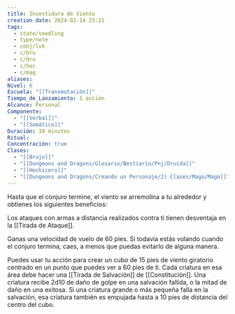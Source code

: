 ```yaml
---
title: Investidura de Viento
creation date: 2024-02-14 23:21
tags:
  - state/seedling
  - type/note
  - conj/lv6
  - c/bru
  - c/dru
  - c/hec
  - c/mag
aliases: 
Nivel: 6
Escuela: "[[Transmutación]]"
Tiempo_de_Lanzamiento: 1 acción
Alcance: Personal
Componente:
  - "[[Verbal]]"
  - "[[Somático]]"
Duración: 10 minutos
Ritual: 
Concentración: true
Clases:
  - "[[Brujo]]"
  - "[[Dungeons and Dragons/Glosario/Bestiario/Pnj/Druida]]"
  - "[[Hechicero]]"
  - "[[Dungeons and Dragons/Creando un Personaje/2) Clases/Mago/Mago]]"
---
```

Hasta que el conjuro termine, el viento se arremolina a tu alrededor y obtienes los siguientes beneficios:

Los ataques con armas a distancia realizados contra ti tienen desventaja en la [[Tirada de Ataque]].

Ganas una velocidad de vuelo de 60 pies. Si todavía estás volando cuando el conjuro termina, caes, a menos que puedas evitarlo de alguna manera.

Puedes usar tu acción para crear un cubo de 15 pies de viento giratorio centrado en un punto que puedes ver a 60 pies de ti. Cada criatura en esa área debe hacer una [[Tirada de Salvación]] de [[Constitución]]. Una criatura recibe 2d10 de daño de golpe en una salvación fallida, o la mitad de daño en una exitosa. Si una criatura grande o más pequeña falla en la salvación, esa criatura también es empujada hasta a 10 pies de distancia del centro del cubo.
